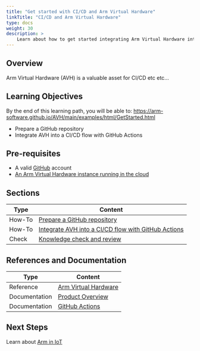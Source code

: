 ```yaml
---
title: "Get started with CI/CD and Arm Virtual Hardware"
linkTitle: "CI/CD and Arm Virtual Hardware"
type: docs
weight: 30
description: >
    Learn about how to get started integrating Arm Virtual Hardware into a Ci/CD development flow.
---
```

## Overview

Arm Virtual Hardware (AVH) is a valuable asset for CI/CD etc etc...

## Learning Objectives 

By the end of this learning path, you will be able to:
https://arm-software.github.io/AVH/main/examples/html/GetStarted.html
* Prepare a GitHub repository
* Integrate AVH into a CI/CD flow with GitHub Actions


## Pre-requisites

* A valid [GitHub](https://github.com) account
* [An Arm Virtual Hardware instance running in the cloud](/iot/aws/launch)

## Sections

|          Type | Content       |
| ---           | ---           |
| How-To        | [Prepare a GitHub repository](/iot/cicd/gh-prep) |
| How-To        | [Integrate AVH into a CI/CD flow with GitHub Actions](/iot/cicd/gh-actions) |
| Check         | [Knowledge check and review](#) |

## References and Documentation

| Type          | Content             |
| ---           | ---                 |
| Reference     | [Arm Virtual Hardware](https://avh.arm.com)      |
| Documentation | [Product Overview](https://arm-software.github.io/AVH/main/overview/html/index.html) |
| Documentation | [GitHub Actions](https://docs.github.com/en/actions) |

## Next Steps

Learn about [Arm in IoT](https://www.arm.com/solutions/iot)